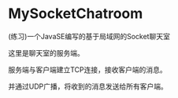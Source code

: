 # MySocketChatroom
(练习)一个JavaSE编写的基于局域网的Socket聊天室

这里是聊天室的服务端。

服务端与客户端建立TCP连接，接收客户端的消息。

并通过UDP广播，将收到的消息发送给所有客户端。